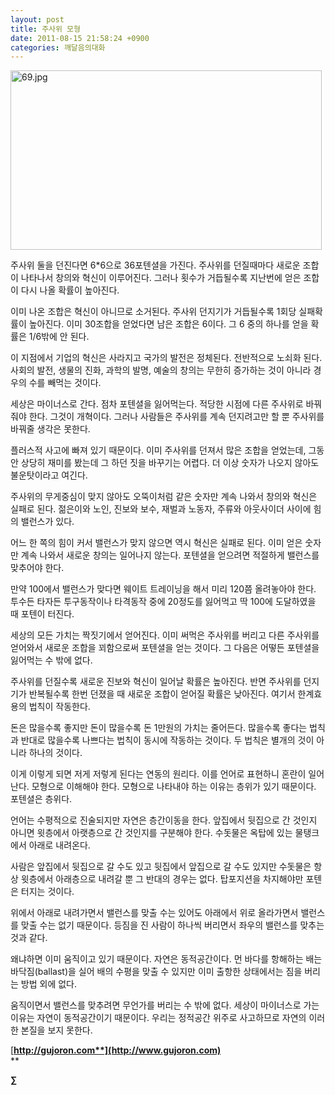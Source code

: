 ```yaml
---
layout: post
title: 주사위 모형
date: 2011-08-15 21:58:24 +0900
categories: 깨달음의대화
---
```

 <img alt="69.jpg" src="assets/attach/images/198/290/187/69.jpg" width="498" height="287" />

주사위 둘을 던진다면 6*6으로 36포텐셜을 가진다. 주사위를 던질때마다 새로운 조합이 나타나서 창의와 혁신이 이루어진다. 그러나 횟수가 거듭될수록 지난번에 얻은 조합이 다시 나올 확률이 높아진다. 

이미 나온 조합은 혁신이 아니므로 소거된다. 주사위 던지기가 거듭될수록 1회당 실패확률이 높아진다. 이미 30조합을 얻었다면 남은 조합은 6이다. 그 6 중의 하나를 얻을 확률은 1/6밖에 안 된다. 

이 지점에서 기업의 혁신은 사라지고 국가의 발전은 정체된다. 전반적으로 노쇠화 된다. 사회의 발전, 생물의 진화, 과학의 발명, 예술의 창의는 무한히 증가하는 것이 아니라 경우의 수를 빼먹는 것이다. 

세상은 마이너스로 간다. 점차 포텐셜을 잃어먹는다. 적당한 시점에 다른 주사위로 바꿔줘야 한다. 그것이 개혁이다. 그러나 사람들은 주사위를 계속 던지려고만 할 뿐 주사위를 바꿔줄 생각은 못한다. 

플러스적 사고에 빠져 있기 때문이다. 이미 주사위를 던져서 많은 조합을 얻었는데, 그동안 상당히 재미를 봤는데 그 하던 짓을 바꾸기는 어렵다. 더 이상 숫자가 나오지 않아도 불운탓이라고 여긴다. 

주사위의 무게중심이 맞지 않아도 오뚝이처럼 같은 숫자만 계속 나와서 창의와 혁신은 실패로 된다. 젊은이와 노인, 진보와 보수, 재벌과 노동자, 주류와 아웃사이더 사이에 힘의 밸런스가 있다. 

어느 한 쪽의 힘이 커서 밸런스가 맞지 않으면 역시 혁신은 실패로 된다. 이미 얻은 숫자만 계속 나와서 새로운 창의는 일어나지 않는다. 포텐셜을 얻으려면 적절하게 밸런스를 맞추어야 한다. 

만약 100에서 밸런스가 맞다면 웨이트 트레이닝을 해서 미리 120쯤 올려놓아야 한다. 투수든 타자든 투구동작이나 타격동작 중에 20정도를 잃어먹고 딱 100에 도달하였을 때 포텐이 터진다. 

세상의 모든 가치는 짝짓기에서 얻어진다. 이미 써먹은 주사위를 버리고 다른 주사위를 얻어와서 새로운 조합을 꾀함으로써 포텐셜을 얻는 것이다. 그 다음은 어떻든 포텐셜을 잃어먹는 수 밖에 없다. 

주사위를 던질수록 새로운 진보와 혁신이 일어날 확률은 높아진다. 반면 주사위를 던지기가 반복될수록 한번 던졌을 때 새로운 조합이 얻어질 확률은 낮아진다. 여기서 한계효용의 법칙이 작동한다. 

돈은 많을수록 좋지만 돈이 많을수록 돈 1만원의 가치는 줄어든다. 많을수록 좋다는 법칙과 반대로 많을수록 나쁘다는 법칙이 동시에 작동하는 것이다. 두 법칙은 별개의 것이 아니라 하나의 것이다. 

이게 이렇게 되면 저게 저렇게 된다는 연동의 원리다. 이를 언어로 표현하니 혼란이 일어난다. 모형으로 이해해야 한다. 모형으로 나타내야 하는 이유는 층위가 있기 때문이다. 포텐셜은 층위다. 

언어는 수평적으로 진술되지만 자연은 층간이동을 한다. 앞집에서 뒷집으로 간 것인지 아니면 윗층에서 아랫층으로 간 것인지를 구분해야 한다. 수돗물은 옥탑에 있는 물탱크에서 아래로 내려온다. 

사람은 앞집에서 뒷집으로 갈 수도 있고 뒷집에서 앞집으로 갈 수도 있지만 수돗물은 항상 윗층에서 아래층으로 내려갈 뿐 그 반대의 경우는 없다. 탑포지션을 차지해야만 포텐은 터지는 것이다. 

위에서 아래로 내려가면서 밸런스를 맞출 수는 있어도 아래에서 위로 올라가면서 밸런스를 맞출 수는 없기 때문이다. 등짐을 진 사람이 하나씩 버리면서 좌우의 밸런스를 맞추는 것과 같다. 

왜냐하면 이미 움직이고 있기 때문이다. 자연은 동적공간이다. 먼 바다를 항해하는 배는 바닥짐(ballast)을 실어 배의 수평을 맞출 수 있지만 이미 출항한 상태에서는 짐을 버리는 방법 외에 없다. 

움직이면서 밸런스를 맞추려면 무언가를 버리는 수 밖에 없다. 세상이 마이너스로 가는 이유는 자연이 동적공간이기 때문이다. 우리는 정적공간 위주로 사고하므로 자연의 이러한 본질을 보지 못한다. 








  




[**http://gujoron.com**](http://www.gujoron.com)**  
** 

**∑**
